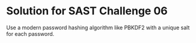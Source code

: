 # Solution for SAST Challenge 06

Use a modern password hashing algorithm like PBKDF2 with a unique salt for each password.
